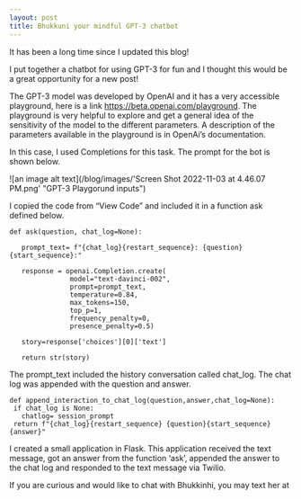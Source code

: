 ```yaml
---
layout: post
title: Bhukkuni your mindful GPT-3 chatbot
---
```



It has been a long time since I updated this blog!

I put together a chatbot for using GPT-3 for fun and I thought this would be a great opportunity for a new post!

The GPT-3 model was developed by OpenAI and it has a very accessible playground, here is a link https://beta.openai.com/playground. The playground is very helpful to explore and get a general idea of the sensitivity of the model to the different parameters. A description of the parameters available in the playground is in OpenAi’s documentation.

In this case, I used Completions for this task. The prompt for the bot is shown below. 


![an image alt text](/blog/images/'Screen Shot 2022-11-03 at 4.46.07 PM.png' "GPT-3 Playgorund inputs")
 

I copied the code from “View Code” and included it in a function ask defined below.

```
def ask(question, chat_log=None):

   prompt_text= f"{chat_log}{restart_sequence}: {question}{start_sequence}:"
   
   response = openai.Completion.create(
               model="text-davinci-002",
               prompt=prompt_text,
               temperature=0.84,
               max_tokens=150,
               top_p=1,
               frequency_penalty=0,
               presence_penalty=0.5)
               
   story=response['choices'][0]['text']
   
   return str(story)
   ```

The prompt_text included the history conversation called chat_log. The chat log was appended with the question and answer.

```
def append_interaction_to_chat_log(question,answer,chat_log=None):
 if chat_log is None:
   chatlog= session_prompt
 return f"{chat_log}{restart_sequence} {question}{start_sequence}{answer}"
```
I created a small application in Flask. This application received the text message, got an answer from the function ‘ask’, appended the answer to the chat log and responded to the text message via Twilio.

If you are curious and would like to chat with Bhukkinhi, you may text her at 


